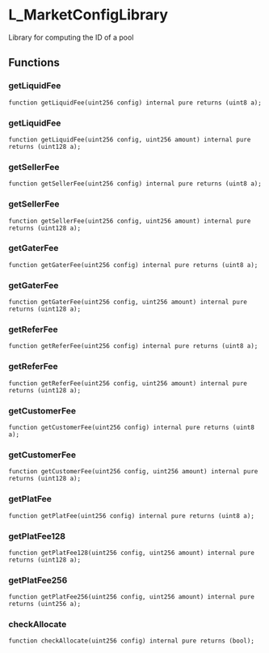 # L_MarketConfigLibrary
Library for computing the ID of a pool


## Functions
### getLiquidFee


```solidity
function getLiquidFee(uint256 config) internal pure returns (uint8 a);
```

### getLiquidFee


```solidity
function getLiquidFee(uint256 config, uint256 amount) internal pure returns (uint128 a);
```

### getSellerFee


```solidity
function getSellerFee(uint256 config) internal pure returns (uint8 a);
```

### getSellerFee


```solidity
function getSellerFee(uint256 config, uint256 amount) internal pure returns (uint128 a);
```

### getGaterFee


```solidity
function getGaterFee(uint256 config) internal pure returns (uint8 a);
```

### getGaterFee


```solidity
function getGaterFee(uint256 config, uint256 amount) internal pure returns (uint128 a);
```

### getReferFee


```solidity
function getReferFee(uint256 config) internal pure returns (uint8 a);
```

### getReferFee


```solidity
function getReferFee(uint256 config, uint256 amount) internal pure returns (uint128 a);
```

### getCustomerFee


```solidity
function getCustomerFee(uint256 config) internal pure returns (uint8 a);
```

### getCustomerFee


```solidity
function getCustomerFee(uint256 config, uint256 amount) internal pure returns (uint128 a);
```

### getPlatFee


```solidity
function getPlatFee(uint256 config) internal pure returns (uint8 a);
```

### getPlatFee128


```solidity
function getPlatFee128(uint256 config, uint256 amount) internal pure returns (uint128 a);
```

### getPlatFee256


```solidity
function getPlatFee256(uint256 config, uint256 amount) internal pure returns (uint256 a);
```

### checkAllocate


```solidity
function checkAllocate(uint256 config) internal pure returns (bool);
```

